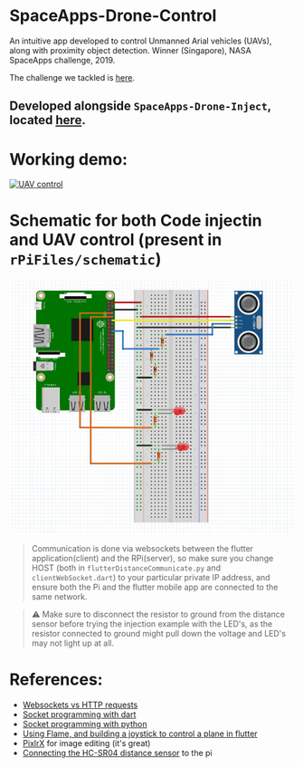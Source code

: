 # SpaceApps-Drone-Control

An intuitive app developed to control Unmanned Arial vehicles (UAVs), along with proximity object detection. Winner (Singapore), NASA SpaceApps challenge, 2019.

The challenge we tackled is [here](https://2019.spaceappschallenge.org/challenges/planets-near-and-far/out-world/details).

## Developed alongside `SpaceApps-Drone-Inject`, located [here](https://github.com/RohanGautam/SpaceApps-Drone-Inject).

# Working demo:
[![UAV control](https://i.ibb.co/N1cp1HQ/https-i-ytimg-com-vi-z3-Ly-KYZ2-JC4-maxresdefault.jpg)](https://youtu.be/z3LyKYZ2JC4 "UAV control")


# Schematic for both Code injectin and UAV control (present in `rPiFiles/schematic`)
![Schematic](rPiFiles/schematic/schematic.png)
> Communication is done via websockets between the flutter application(client) and the RPi(server), so make sure you change HOST (both in `flutterDistanceCommunicate.py` and `clientWebSocket.dart`) to your particular private IP address, and ensure both the Pi and the flutter mobile app are connected to the same network.

> ⚠ Make sure to disconnect the resistor to ground from the distance sensor before trying the injection example with the LED's, as the resistor connected to ground might pull down the voltage and LED's may not light up at all.

# References:
* [Websockets vs HTTP requests](https://blog.feathersjs.com/http-vs-websockets-a-performance-comparison-da2533f13a77)
* [Socket programming with dart](http://jamesslocum.com/post/67566023889)
* [Socket programming with python](https://realpython.com/python-sockets/#echo-client-and-server)
* [Using Flame, and building a joystick to control a plane in flutter](https://medium.com/@gilesjeremydev/create-a-virtual-joystick-for-flame-game-cf62cad7bc4)
* [PixlrX](https://pixlr.com/x/) for image editing (it's great)
* [Connecting the HC-SR04 distance sensor](https://thepihut.com/blogs/raspberry-pi-tutorials/hc-sr04-ultrasonic-range-sensor-on-the-raspberry-pi) to the pi
